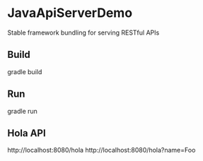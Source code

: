# JavaApiServerDemo
Stable framework bundling for serving RESTful APIs

## Build
gradle build

## Run
gradle run

## Hola API
http://localhost:8080/hola
http://localhost:8080/hola?name=Foo
